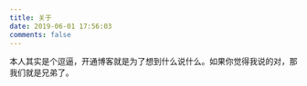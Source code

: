 ```yaml
---
title: 关于
date: 2019-06-01 17:56:03
comments: false
---
```


本人其实是个逗逼，开通博客就是为了想到什么说什么。如果你觉得我说的对，那我们就是兄弟了。